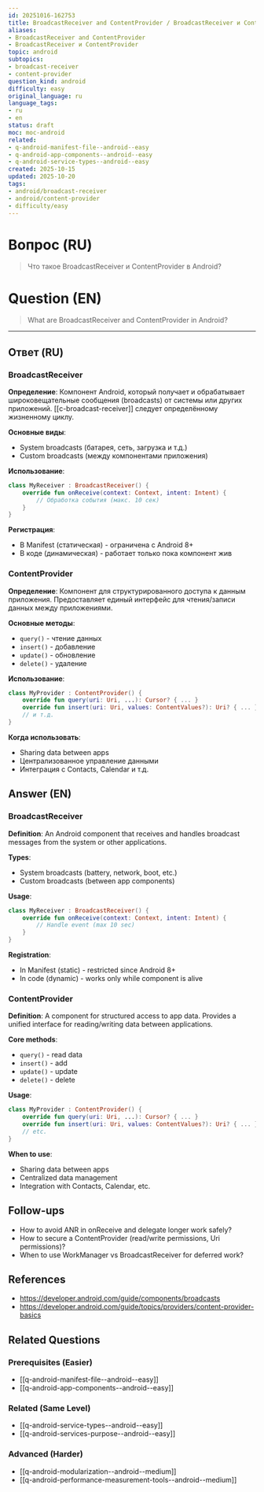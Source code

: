 ```yaml
---
id: 20251016-162753
title: BroadcastReceiver and ContentProvider / BroadcastReceiver и ContentProvider
aliases:
- BroadcastReceiver and ContentProvider
- BroadcastReceiver и ContentProvider
topic: android
subtopics:
- broadcast-receiver
- content-provider
question_kind: android
difficulty: easy
original_language: ru
language_tags:
- ru
- en
status: draft
moc: moc-android
related:
- q-android-manifest-file--android--easy
- q-android-app-components--android--easy
- q-android-service-types--android--easy
created: 2025-10-15
updated: 2025-10-20
tags:
- android/broadcast-receiver
- android/content-provider
- difficulty/easy
---
```


# Вопрос (RU)
> Что такое BroadcastReceiver и ContentProvider в Android?

# Question (EN)
> What are BroadcastReceiver and ContentProvider in Android?

---

## Ответ (RU)

### BroadcastReceiver

**Определение**: Компонент Android, который получает и обрабатывает широковещательные сообщения (broadcasts) от системы или других приложений. [[c-broadcast-receiver]] следует определённому жизненному циклу.

**Основные виды**:
- System broadcasts (батарея, сеть, загрузка и т.д.)
- Custom broadcasts (между компонентами приложения)

**Использование**:
```kotlin
class MyReceiver : BroadcastReceiver() {
    override fun onReceive(context: Context, intent: Intent) {
        // Обработка события (макс. 10 сек)
    }
}
```

**Регистрация**:
- В Manifest (статическая) - ограничена с Android 8+
- В коде (динамическая) - работает только пока компонент жив

### ContentProvider

**Определение**: Компонент для структурированного доступа к данным приложения. Предоставляет единый интерфейс для чтения/записи данных между приложениями.

**Основные методы**:
- `query()` - чтение данных
- `insert()` - добавление
- `update()` - обновление
- `delete()` - удаление

**Использование**:
```kotlin
class MyProvider : ContentProvider() {
    override fun query(uri: Uri, ...): Cursor? { ... }
    override fun insert(uri: Uri, values: ContentValues?): Uri? { ... }
    // и т.д.
}
```

**Когда использовать**:
- Sharing data between apps
- Централизованное управление данными
- Интеграция с Contacts, Calendar и т.д.

## Answer (EN)

### BroadcastReceiver

**Definition**: An Android component that receives and handles broadcast messages from the system or other applications.

**Types**:
- System broadcasts (battery, network, boot, etc.)
- Custom broadcasts (between app components)

**Usage**:
```kotlin
class MyReceiver : BroadcastReceiver() {
    override fun onReceive(context: Context, intent: Intent) {
        // Handle event (max 10 sec)
    }
}
```

**Registration**:
- In Manifest (static) - restricted since Android 8+
- In code (dynamic) - works only while component is alive

### ContentProvider

**Definition**: A component for structured access to app data. Provides a unified interface for reading/writing data between applications.

**Core methods**:
- `query()` - read data
- `insert()` - add
- `update()` - update
- `delete()` - delete

**Usage**:
```kotlin
class MyProvider : ContentProvider() {
    override fun query(uri: Uri, ...): Cursor? { ... }
    override fun insert(uri: Uri, values: ContentValues?): Uri? { ... }
    // etc.
}
```

**When to use**:
- Sharing data between apps
- Centralized data management
- Integration with Contacts, Calendar, etc.

## Follow-ups

- How to avoid ANR in onReceive and delegate longer work safely?
- How to secure a ContentProvider (read/write permissions, Uri permissions)?
- When to use WorkManager vs BroadcastReceiver for deferred work?

## References

- https://developer.android.com/guide/components/broadcasts
- https://developer.android.com/guide/topics/providers/content-provider-basics

## Related Questions

### Prerequisites (Easier)
- [[q-android-manifest-file--android--easy]]
- [[q-android-app-components--android--easy]]

### Related (Same Level)
- [[q-android-service-types--android--easy]]
- [[q-android-services-purpose--android--easy]]

### Advanced (Harder)
- [[q-android-modularization--android--medium]]
- [[q-android-performance-measurement-tools--android--medium]]
